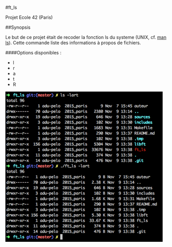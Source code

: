 #ft_ls
  
Projet Ecole 42 (Paris)
  
##Synopsis

Le but de ce projet était de recoder la fonction ls du systeme (UNIX, cf. [man ls](http://manpagesfr.free.fr/man/man1/ls.1.html)). Cette commande liste des informations à propos de fichiers.

####Options disponibles :

* l
* r
* a
* t
* R
  
![exemple d'utilisation](./img/utilisation_ls.png)
